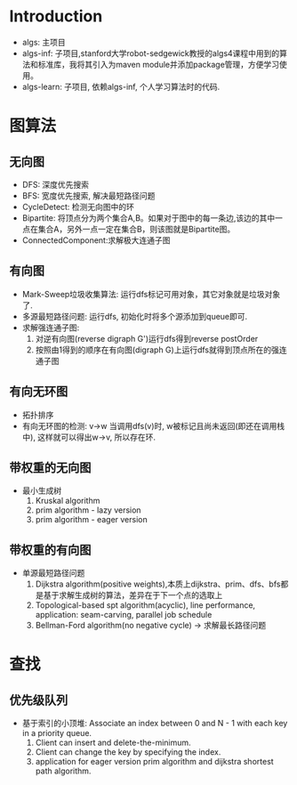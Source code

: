 # Introduction
* algs: 主项目
* algs-inf: 子项目,stanford大学robot-sedgewick教授的algs4课程中用到的算法和标准库，我将其引入为maven module并添加package管理，方便学习使用。
* algs-learn: 子项目, 依赖algs-inf, 个人学习算法时的代码.

# 图算法

## 无向图
* DFS: 深度优先搜索
* BFS: 宽度优先搜索, 解决最短路径问题
* CycleDetect: 检测无向图中的环
* Bipartite: 将顶点分为两个集合A,B。如果对于图中的每一条边,该边的其中一点在集合A，另外一点一定在集合B，则该图就是Bipartite图。
* ConnectedComponent:求解极大连通子图

## 有向图
* Mark-Sweep垃圾收集算法: 运行dfs标记可用对象，其它对象就是垃圾对象了.
* 多源最短路径问题: 运行dfs, 初始化时将多个源添加到queue即可.
* 求解强连通子图:
    1. 对逆有向图(reverse digraph G')运行dfs得到reverse postOrder
    2. 按照由1得到的顺序在有向图(digraph G)上运行dfs就得到顶点所在的强连通子图

## 有向无环图
* 拓扑排序
* 有向无环图的检测: v->w 当调用dfs(v)时, w被标记且尚未返回(即还在调用栈中), 这样就可以得出w->v, 所以存在环.

## 带权重的无向图
* 最小生成树
    1. Kruskal algorithm
    2. prim algorithm - lazy version
    3. prim algorithm - eager version

## 带权重的有向图
* 单源最短路径问题
    1. Dijkstra algorithm(positive weights),本质上dijkstra、prim、dfs、bfs都是基于求解生成树的算法，差异在于下一个点的选取上
    2. Topological-based spt algorithm(acyclic), line performance, application: seam-carving, parallel job schedule
    3. Bellman-Ford algorithm(no negative cycle) -> 求解最长路径问题


# 查找

## 优先级队列
* 基于索引的小顶堆: Associate an index between 0 and N - 1 with each key in a priority queue.
    1. Client can insert and delete-the-minimum.
    2. Client can change the key by specifying the index.
    3. application for eager version prim algorithm and dijkstra shortest path algorithm.
